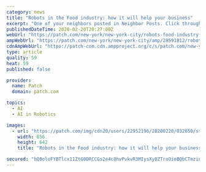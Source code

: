 ```yaml
---
category: news
title: "Robots in the Food industry: how it will help your business"
excerpt: "One of your neighbors posted in Neighbor Posts. Click through to read what they have to say. (The views expressed in this post are the author’s own.)"
publishedDateTime: 2020-02-20T20:27:00Z
webUrl: "https://patch.com/new-york/new-york-city/robots-food-industry-how-it-will-help-your-business"
ampWebUrl: "https://patch.com/new-york/new-york-city/amp/28591812/robots-food-industry-how-it-will-help-your-business"
cdnAmpWebUrl: "https://patch-com.cdn.ampproject.org/c/s/patch.com/new-york/new-york-city/amp/28591812/robots-food-industry-how-it-will-help-your-business"
type: article
quality: 59
heat: 59
published: false

provider:
  name: Patch
  domain: patch.com

topics:
  - AI
  - AI in Robotics

images:
  - url: "https://patch.com/img/cdn20/users/22952196/20200220/032650/styles/patch_image/public/robots___20152632264.jpg?width=984"
    width: 856
    height: 642
    title: "Robots in the Food industry: how it will help your business"

secured: "hQ8oloFYBTlcx11ZtG0DRCCGs2e4c8hvPvkvR3MIysXy0ZTroOieBQbCTmzin/E59jfhtYyIUBAzCeIsM6Trpw3G7Vr0vIv4KkgkcXqY1qjrHuvS17TBo6J1VxhxOSz/PYuzjR9m2V7Ua4+NBEVQEvcj+brZpnaOe6qr/G1y/LCEKpD3Th7tvyUahU4BU8Vdg5siKPfxfTzqDri7Rmk/iIu0ZM+icUXlloopEE3oHF+G0pwGcdmVfsJGl/fLLJ/QvHrmuiqKpwD2PaDtqhdQ/ACG+NcYwsPonMaRWsd/MXbFeb/nN0r0Hz4Zbe8EuTuR;CbcCgcCfon622o16qc8jJg=="
---
```



